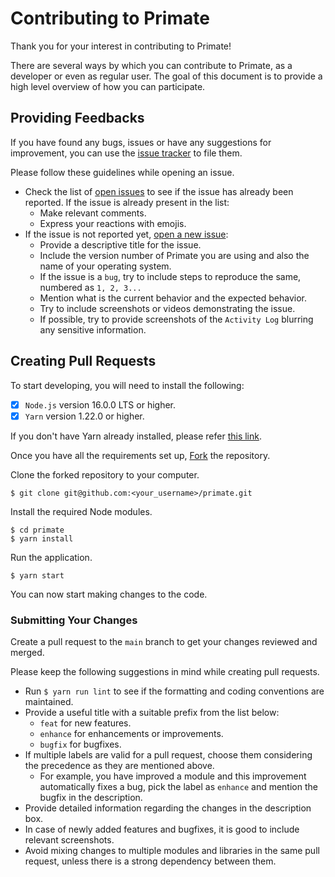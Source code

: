 # Contributing to Primate

Thank you for your interest in contributing to Primate! 

There are several ways by which you can contribute to Primate, as a developer or even as regular user.
The goal of this document is to provide a high level overview of how you can participate.

## Providing Feedbacks

If you have found any bugs, issues or have any suggestions for improvement, you can use the [issue tracker](https://github.com/getprimate/primate/issues) to file them.

Please follow these guidelines while opening an issue.
- Check the list of [open issues](https://github.com/getprimate/primate/issues?q=is%3Aopen+is%3Aissue) to see if the issue has already been reported. 
  If the issue is already present in the list:
  - Make relevant comments. 
  - Express your reactions with emojis.
- If the issue is not reported yet, [open a new issue](https://github.com/getprimate/primate/issues/new):
  - Provide a descriptive title for the issue.
  - Include the version number of Primate you are using and also the name of your operating system.
  - If the issue is a `bug`, try to include steps to reproduce the same, numbered as `1, 2, 3...`
  - Mention what is the current behavior and the expected behavior.
  - Try to include screenshots or videos demonstrating the issue.
  - If possible, try to provide screenshots of the `Activity Log` blurring any sensitive information. 

## Creating Pull Requests

To start developing, you will need to install the following:

- [x] `Node.js` version 16.0.0 LTS or higher.
- [x] `Yarn` version 1.22.0 or higher.

If you don't have Yarn already installed, please refer [this link](https://yarnpkg.com/getting-started/install).

Once you have all the requirements set up, [Fork](https://github.com/getprimate/primate/fork) the repository.

Clone the forked repository to your computer.
```shell
$ git clone git@github.com:<your_username>/primate.git
```

Install the required Node modules.
```shell
$ cd primate
$ yarn install
```

Run the application.
```shell
$ yarn start
```

You can now start making changes to the code.

### Submitting Your Changes

Create a pull request to the `main` branch to get your changes reviewed and merged.

Please keep the following suggestions in mind while creating pull requests.
- Run `$ yarn run lint` to see if the formatting and coding conventions are maintained.
- Provide a useful title with a suitable prefix from the list below:
  - `feat` for new features.
  - `enhance` for enhancements or improvements.
  - `bugfix` for bugfixes.
- If multiple labels are valid for a pull request, choose them considering the precedence as they are mentioned above.
    - For example, you have improved a module and this improvement automatically fixes a bug, 
      pick the label as `enhance` and mention the bugfix in the description.
- Provide detailed information regarding the changes in the description box.
- In case of newly added features and bugfixes, it is good to include relevant screenshots.
- Avoid mixing changes to multiple modules and libraries in the same pull request, unless there is a strong dependency between them.
